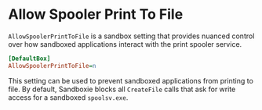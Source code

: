 # Allow Spooler Print To File

`AllowSpoolerPrintToFile` is a sandbox setting that provides nuanced control over how sandboxed applications interact with the print spooler service.

```ini
[DefaultBox]
AllowSpoolerPrintToFile=n
```

This setting can be used to prevent sandboxed applications from printing to file. By default, Sandboxie blocks all `CreateFile` calls that ask for write access for a sandboxed `spoolsv.exe`.
